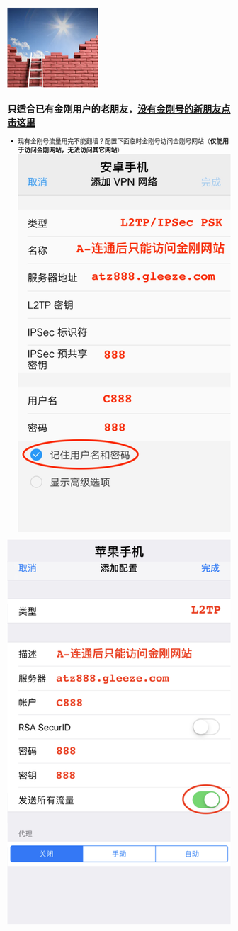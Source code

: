 ![athird](l-w-s-athird.png)

## 只适合已有金刚用户的老朋友，[没有金刚号的新朋友点击这里](https://github.com/a2zitpro/k/blob/master/README.md)
* 现有金刚号流量用完不能翻墙？配置下面临时金刚号访问金刚号网站（**仅能用于访问金刚网站，无法访问其它网站**）
![athird](888android0.jpg) 

![athird](888ios0.jpg) 
